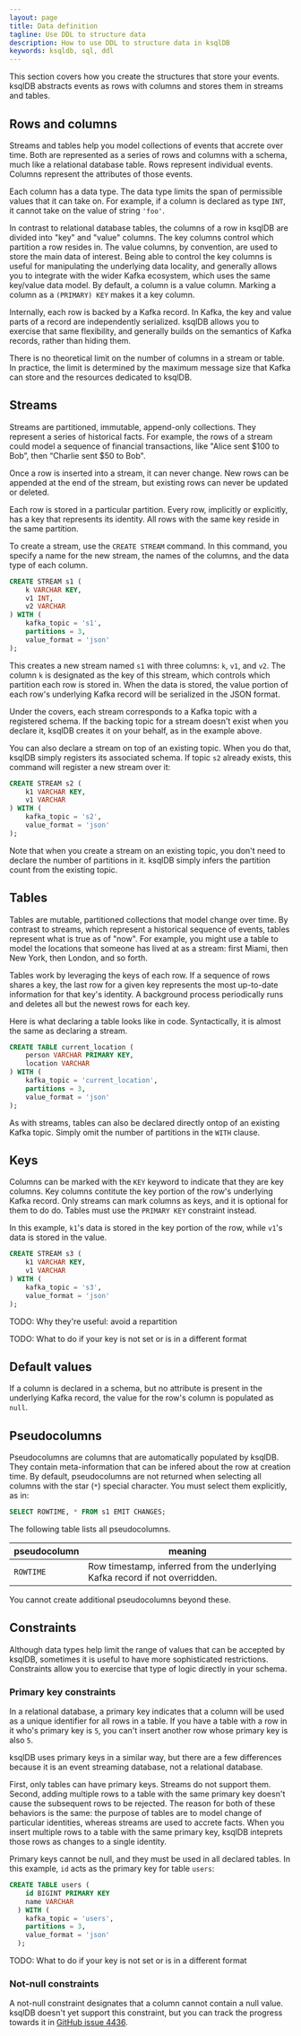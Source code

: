 ```yaml
---
layout: page
title: Data definition
tagline: Use DDL to structure data 
description: How to use DDL to structure data in ksqlDB
keywords: ksqldb, sql, ddl
---
```


This section covers how you create the structures that store your events. ksqlDB abstracts events as rows with columns and stores them in streams and tables.

## Rows and columns

Streams and tables help you model collections of events that accrete over time. Both are represented as a series of rows and columns with a schema, much like a relational database table. Rows represent individual events. Columns represent the attributes of those events.

Each column has a data type. The data type limits the span of permissible values that it can take on. For example, if a column is declared as type `INT`, it cannot take on the value of string `'foo'`.

In contrast to relational database tables, the columns of a row in ksqlDB are divided into "key" and "value" columns. The key columns control which partition a row resides in. The value columns, by convention, are used to store the main data of interest. Being able to control the key columns is useful for manipulating the underlying data locality, and generally allows you to integrate with the wider Kafka ecosystem, which uses the same key/value data model. By default, a column is a value column. Marking a column as a `(PRIMARY) KEY` makes it a key column.

Internally, each row is backed by a Kafka record. In Kafka, the key and value parts of a record are independently serialized. ksqlDB allows you to exercise that same flexibility, and generally builds on the semantics of Kafka records, rather than hiding them.

There is no theoretical limit on the number of columns in a stream or table. In practice, the limit is determined by the maximum message size that Kafka can store and the resources dedicated to ksqlDB.

## Streams

Streams are partitioned, immutable, append-only collections. They represent a series of historical facts. For example, the rows of a stream could model a sequence of financial transactions, like "Alice sent $100 to Bob”, then “Charlie sent $50 to Bob".

Once a row is inserted into a stream, it can never change. New rows can be appended at the end of the stream, but existing rows can never be updated or deleted.

Each row is stored in a particular partition. Every row, implicitly or explicitly, has a key that represents its identity. All rows with the same key reside in the same partition.

To create a stream, use the `CREATE STREAM` command. In this command, you specify a name for the new stream, the names of the columns, and the data type of each column.

```sql
CREATE STREAM s1 (
    k VARCHAR KEY,
    v1 INT,
    v2 VARCHAR
) WITH (
    kafka_topic = 's1',
    partitions = 3,
    value_format = 'json'
);
```

This creates a new stream named `s1` with three columns: `k`, `v1`, and `v2`. The column `k` is designated as the key of this stream, which controls which partition each row is stored in. When the data is stored, the value portion of each row's underlying Kafka record will be serialized in the JSON format.

Under the covers, each stream corresponds to a Kafka topic with a registered schema. If the backing topic for a stream doesn't exist when you declare it, ksqlDB creates it on your behalf, as in the example above.

You can also declare a stream on top of an existing topic. When you do that, ksqlDB simply registers its associated schema. If topic `s2` already exists, this command will register a new stream over it:

```sql
CREATE STREAM s2 (
    k1 VARCHAR KEY,
    v1 VARCHAR
) WITH (
    kafka_topic = 's2',
    value_format = 'json'
);
```

Note that when you create a stream on an existing topic, you don't need to declare the number of partitions in it. ksqlDB simply infers the partition count from the existing topic.

## Tables

Tables are mutable, partitioned collections that model change over time. By contrast to streams, which represent a historical sequence of events, tables represent what is true as of "now". For example, you might use a table to model the locations that someone has lived at as a stream: first Miami, then New York, then London, and so forth.

Tables work by leveraging the keys of each row. If a sequence of rows shares a key, the last row for a given key represents the most up-to-date information for that key's identity. A background process periodically runs and deletes all but the newest rows for each key.

Here is what declaring a table looks like in code. Syntactically, it is almost the same as declaring a stream.

```sql
CREATE TABLE current_location (
    person VARCHAR PRIMARY KEY,
    location VARCHAR
) WITH (
    kafka_topic = 'current_location',
    partitions = 3,
    value_format = 'json'
);
```

As with streams, tables can also be declared directly ontop of an existing Kafka topic. Simply omit the number of partitions in the `WITH` clause.

## Keys

Columns can be marked with the `KEY` keyword to indicate that they are key columns. Key columns contitute the key portion of the row's underlying Kafka record. Only streams can mark columns as keys, and it is optional for them to do do. Tables must use the `PRIMARY KEY` constraint instead.

In this example, `k1`'s data is stored in the key portion of the row, while `v1`'s data is stored in the value.

```sql
CREATE STREAM s3 (
    k1 VARCHAR KEY,
    v1 VARCHAR
) WITH (
    kafka_topic = 's3',
    value_format = 'json'
);
```

TODO: Why they're useful: avoid a repartition

TODO: What to do if your key is not set or is in a different format

## Default values

If a column is declared in a schema, but no attribute is present in the underlying Kafka record, the value for the row's column is populated as `null`.

## Pseudocolumns

Pseudocolumns are columns that are automatically populated by ksqlDB. They contain meta-information that can be infered about the row at creation time. By default, pseudocolumns are not returned when selecting all columns with the star (`*`) special character. You must select them explicitly, as in:

```sql
SELECT ROWTIME, * FROM s1 EMIT CHANGES;
```

The following table lists all pseudocolumns.

| pseudocolumn | meaning                        |
|--------------|--------------------------------|
| `ROWTIME`    | Row timestamp, inferred from the underlying Kafka record if not overridden. |

You cannot create additional pseudocolumns beyond these.

## Constraints

Although data types help limit the range of values that can be accepted by ksqlDB, sometimes it is useful to have more sophisticated restrictions. Constraints allow you to exercise that type of logic directly in your schema.

### Primary key constraints

In a relational database, a primary key indicates that a column will be used as a unique identifier for all rows in a table. If you have a table with a row in it who's primary key is `5`, you can't insert another row whose primary key is also `5`.

ksqlDB uses primary keys in a similar way, but there are a few differences because it is an event streaming database, not a relational database.

First, only tables can have primary keys. Streams do not support them. Second, adding multiple rows to a table with the same primary key doesn't cause the subsequent rows to be rejected. The reason for both of these behaviors is the same: the purpose of tables are to model change of particular identities, whereas streams are used to accrete facts. When you insert multiple rows to a table with the same primary key, ksqlDB inteprets those rows as changes to a single identity.

Primary keys cannot be null, and they must be used in all declared tables. In this example, `id` acts as the primary key for table `users`:

```sql
CREATE TABLE users (
    id BIGINT PRIMARY KEY
    name VARCHAR
  ) WITH (
    kafka_topic = 'users',
    partitions = 3,
    value_format = 'json'
  );
```

TODO: What to do if your key is not set or is in a different format



### Not-null constraints

A not-null constraint designates that a column cannot contain a null value. ksqlDB doesn't yet support this constraint, but you can track the progress towards it in [GitHub issue 4436](https://github.com/confluentinc/ksql/issues/4436).
